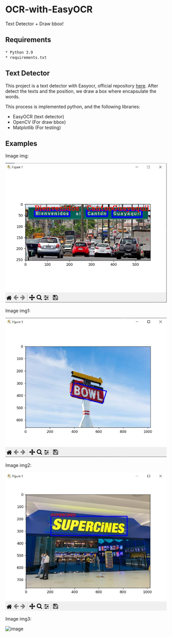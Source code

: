 # OCR-with-EasyOCR
Text Detector + Draw bbox!

## Requirements
    * Python 3.9
    * requirements.txt

## Text Detector
This project is a text detector with Easyocr, official repository [here](https://github.com/JaidedAI/EasyOCR).
After detect the texts and the position, we draw a box where encapsulate the words.

This process is implemented python, and the following libraries:
  * EasyOCR (text detector)
  * OpenCV (For draw bbox)
  * Matplotlib (For testing)

## Examples
Image img:

![Output][lil-ex-url]

Image img1:

![Output1][lil-ex1-url]

Image img2:

![Output1][lil-ex2-url]

Image img3:

![image](https://user-images.githubusercontent.com/46389486/214333517-deac6221-64c1-4368-ac6f-fe99add6d101.png)

[lil-ex-url]: https://raw.githubusercontent.com/oguapi/OCR-with-EasyOCR/master/assets/ex.jpg
[lil-ex1-url]: https://raw.githubusercontent.com/oguapi/OCR-with-EasyOCR/master/assets/ex1.jpg
[lil-ex2-url]: https://raw.githubusercontent.com/oguapi/OCR-with-EasyOCR/master/assets/ex2.jpg

